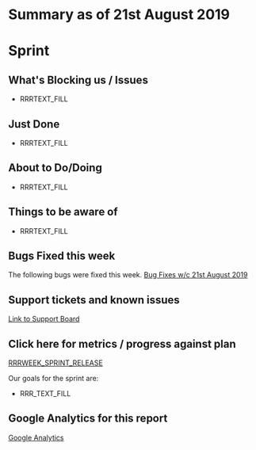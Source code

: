 # Summary as of 21st August 2019 

# Sprint

## What's Blocking us / Issues
* RRRTEXT_FILL

## Just Done
* RRRTEXT_FILL

## About to Do/Doing
* RRRTEXT_FILL

## Things to be aware of
* RRRTEXT_FILL

## Bugs Fixed this week
The following bugs were fixed this week.
[Bug Fixes w/c 21st August 2019](graphs/bugs21082019..jpg)

## Support tickets and known issues
[Link to Support Board](https://jira.digital.homeoffice.gov.uk/secure/RapidBoard.jspa?rapidView=331&selectedIssue=ALS-47)

## Click here for metrics / progress against plan
[RRRWEEK_SPRINT_RELEASE](graphs/progress21082019.png)

Our goals for the sprint are:
* RRR_TEXT_FILL

## Google Analytics for this report
[Google Analytics](graphs/GA21082019.jpg)


